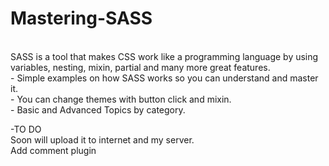 # Mastering-SASS
<br>SASS is a tool that makes CSS work like a programming language by using variables, nesting, mixin, partial and many more great features.
<br>- Simple examples on how SASS  works so you can understand and master it.
<br>- You can change themes with button click and mixin.
<br>- Basic and Advanced Topics by category.

-TO DO
<br>Soon will upload it to internet and my server.
<br>Add comment plugin

